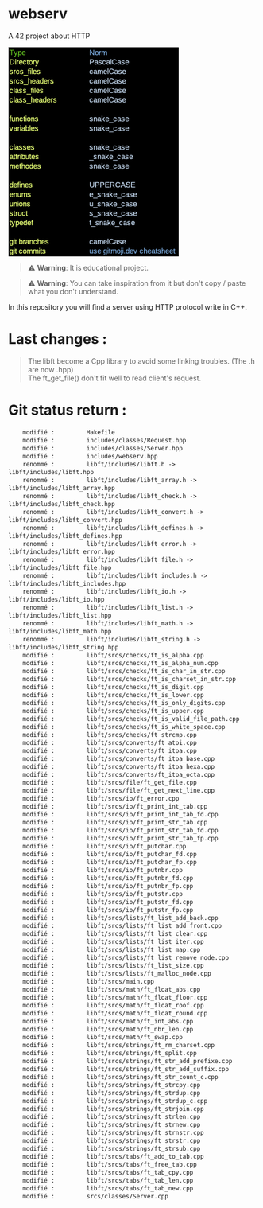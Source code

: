 # webserv
A 42 project about HTTP

<img align="center" src="Norm.png" alt="Screenshot of the project norm" />

> :warning: **Warning**: It is educational project.

> :warning: **Warning**: You can take inspiration from it but don't copy / paste what you don't understand.

In this repository you will find a server using HTTP protocol write in C++.

# Last changes :
> The libft become a Cpp library to avoid some linking troubles. (The .h are now .hpp)  
> The ft_get_file() don't fit well to read client's request.  

# Git status return :

        modifié :         Makefile
        modifié :         includes/classes/Request.hpp
        modifié :         includes/classes/Server.hpp
        modifié :         includes/webserv.hpp
        renommé :         libft/includes/libft.h -> libft/includes/libft.hpp
        renommé :         libft/includes/libft_array.h -> libft/includes/libft_array.hpp
        renommé :         libft/includes/libft_check.h -> libft/includes/libft_check.hpp
        renommé :         libft/includes/libft_convert.h -> libft/includes/libft_convert.hpp
        renommé :         libft/includes/libft_defines.h -> libft/includes/libft_defines.hpp
        renommé :         libft/includes/libft_error.h -> libft/includes/libft_error.hpp
        renommé :         libft/includes/libft_file.h -> libft/includes/libft_file.hpp
        renommé :         libft/includes/libft_includes.h -> libft/includes/libft_includes.hpp
        renommé :         libft/includes/libft_io.h -> libft/includes/libft_io.hpp
        renommé :         libft/includes/libft_list.h -> libft/includes/libft_list.hpp
        renommé :         libft/includes/libft_math.h -> libft/includes/libft_math.hpp
        renommé :         libft/includes/libft_string.h -> libft/includes/libft_string.hpp
        modifié :         libft/srcs/checks/ft_is_alpha.cpp
        modifié :         libft/srcs/checks/ft_is_alpha_num.cpp
        modifié :         libft/srcs/checks/ft_is_char_in_str.cpp
        modifié :         libft/srcs/checks/ft_is_charset_in_str.cpp
        modifié :         libft/srcs/checks/ft_is_digit.cpp
        modifié :         libft/srcs/checks/ft_is_lower.cpp
        modifié :         libft/srcs/checks/ft_is_only_digits.cpp
        modifié :         libft/srcs/checks/ft_is_upper.cpp
        modifié :         libft/srcs/checks/ft_is_valid_file_path.cpp
        modifié :         libft/srcs/checks/ft_is_white_space.cpp
        modifié :         libft/srcs/checks/ft_strcmp.cpp
        modifié :         libft/srcs/converts/ft_atoi.cpp
        modifié :         libft/srcs/converts/ft_itoa.cpp
        modifié :         libft/srcs/converts/ft_itoa_base.cpp
        modifié :         libft/srcs/converts/ft_itoa_hexa.cpp
        modifié :         libft/srcs/converts/ft_itoa_octa.cpp
        modifié :         libft/srcs/file/ft_get_file.cpp
        modifié :         libft/srcs/file/ft_get_next_line.cpp
        modifié :         libft/srcs/io/ft_error.cpp
        modifié :         libft/srcs/io/ft_print_int_tab.cpp
        modifié :         libft/srcs/io/ft_print_int_tab_fd.cpp
        modifié :         libft/srcs/io/ft_print_str_tab.cpp
        modifié :         libft/srcs/io/ft_print_str_tab_fd.cpp
        modifié :         libft/srcs/io/ft_print_str_tab_fp.cpp
        modifié :         libft/srcs/io/ft_putchar.cpp
        modifié :         libft/srcs/io/ft_putchar_fd.cpp
        modifié :         libft/srcs/io/ft_putchar_fp.cpp
        modifié :         libft/srcs/io/ft_putnbr.cpp
        modifié :         libft/srcs/io/ft_putnbr_fd.cpp
        modifié :         libft/srcs/io/ft_putnbr_fp.cpp
        modifié :         libft/srcs/io/ft_putstr.cpp
        modifié :         libft/srcs/io/ft_putstr_fd.cpp
        modifié :         libft/srcs/io/ft_putstr_fp.cpp
        modifié :         libft/srcs/lists/ft_list_add_back.cpp
        modifié :         libft/srcs/lists/ft_list_add_front.cpp
        modifié :         libft/srcs/lists/ft_list_clear.cpp
        modifié :         libft/srcs/lists/ft_list_iter.cpp
        modifié :         libft/srcs/lists/ft_list_map.cpp
        modifié :         libft/srcs/lists/ft_list_remove_node.cpp
        modifié :         libft/srcs/lists/ft_list_size.cpp
        modifié :         libft/srcs/lists/ft_malloc_node.cpp
        modifié :         libft/srcs/main.cpp
        modifié :         libft/srcs/math/ft_float_abs.cpp
        modifié :         libft/srcs/math/ft_float_floor.cpp
        modifié :         libft/srcs/math/ft_float_roof.cpp
        modifié :         libft/srcs/math/ft_float_round.cpp
        modifié :         libft/srcs/math/ft_int_abs.cpp
        modifié :         libft/srcs/math/ft_nbr_len.cpp
        modifié :         libft/srcs/math/ft_swap.cpp
        modifié :         libft/srcs/strings/ft_rm_charset.cpp
        modifié :         libft/srcs/strings/ft_split.cpp
        modifié :         libft/srcs/strings/ft_str_add_prefixe.cpp
        modifié :         libft/srcs/strings/ft_str_add_suffix.cpp
        modifié :         libft/srcs/strings/ft_str_count_c.cpp
        modifié :         libft/srcs/strings/ft_strcpy.cpp
        modifié :         libft/srcs/strings/ft_strdup.cpp
        modifié :         libft/srcs/strings/ft_strdup_c.cpp
        modifié :         libft/srcs/strings/ft_strjoin.cpp
        modifié :         libft/srcs/strings/ft_strlen.cpp
        modifié :         libft/srcs/strings/ft_strnew.cpp
        modifié :         libft/srcs/strings/ft_strnstr.cpp
        modifié :         libft/srcs/strings/ft_strstr.cpp
        modifié :         libft/srcs/strings/ft_strsub.cpp
        modifié :         libft/srcs/tabs/ft_add_to_tab.cpp
        modifié :         libft/srcs/tabs/ft_free_tab.cpp
        modifié :         libft/srcs/tabs/ft_tab_cpy.cpp
        modifié :         libft/srcs/tabs/ft_tab_len.cpp
        modifié :         libft/srcs/tabs/ft_tab_new.cpp
        modifié :         srcs/classes/Server.cpp

